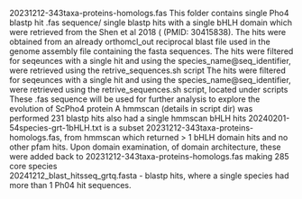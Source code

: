 20231212-343taxa-proteins-homologs.fas This folder contains single Pho4 blastp hit .fas sequence/ single blastp hits with a single bHLH domain which were retrieved from the Shen et al 2018 ( (PMID: 30415838). 
The hits were obtained from an already orthomcl_out reciprocal blast file used in the genome assembly file containing the fasta sequences.
The hits were filtered for seqeunces with a single hit and using the species_name@seq_identifier, were retrieved using the retrive_sequences.sh script
The hits were filtered for seqeunces with a single hit and using the species_name@seq_identifier, were retrieved using the retrive_sequences.sh script, located under scripts
These .fas sequence will be used for further analysis to explore the evolution of ScPho4 protein
A hmmscan (details in script dir) was performed 231 blastp hits also had a single hmmscan bHLH hits
20240201-54species-grt-1bHLH.txt is a subset 20231212-343taxa-proteins-homologs.fas, from hmmscan which returned > 1 bHLH domain hits and no other pfam hits. Upon domain examination, of domain architecture, these were added back to 20231212-343taxa-proteins-homologs.fas making 285 core species  
20241212_blast_hitsseq_grtq.fasta - blastp hits, where a single species had more than 1 Ph04 hit sequences. 
